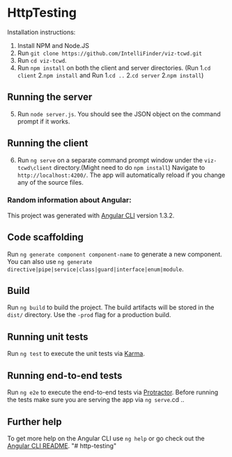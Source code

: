 # HttpTesting

Installation instructions:
1. Install NPM and Node.JS
2. Run `git clone https://github.com/IntelliFinder/viz-tcwd.git`
3. Run  `cd viz-tcwd`.
4. Run `npm install` on both the client and server directories. (Run  1.`cd client` 2.`npm install` and Run 1.`cd ..` 2.`cd server` 2.`npm install`)
## Running  the server
5. Run `node server.js`. You should see the JSON object on the command prompt if it works.
## Running the client
6. Run `ng serve` on a separate command prompt window under the `viz-tcwd\client` directory.(Might need to do `npm install`) Navigate to `http://localhost:4200/`. The app will automatically reload if you change any of the source files.


### Random information about Angular:

This project was generated with [Angular CLI](https://github.com/angular/angular-cli) version 1.3.2.


## Code scaffolding

Run `ng generate component component-name` to generate a new component. You can also use `ng generate directive|pipe|service|class|guard|interface|enum|module`.

## Build

Run `ng build` to build the project. The build artifacts will be stored in the `dist/` directory. Use the `-prod` flag for a production build.

## Running unit tests

Run `ng test` to execute the unit tests via [Karma](https://karma-runner.github.io).

## Running end-to-end tests

Run `ng e2e` to execute the end-to-end tests via [Protractor](http://www.protractortest.org/).
Before running the tests make sure you are serving the app via `ng serve`.cd ..

## Further help

To get more help on the Angular CLI use `ng help` or go check out the [Angular CLI README](https://github.com/angular/angular-cli/blob/master/README.md).
"# http-testing" 
